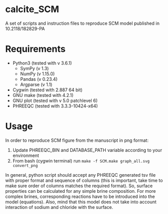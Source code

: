 # calcite_SCM
A set of scripts and instruction files to reproduce SCM model published in 10.2118/182829-PA

# Requirements

 - Python3 (tested with v 3.6.1)
	- SymPy (v 1.3)
	- NumPy (v 1.15.0)
	- Pandas (v 0.23.4)
	- Argparse (v 1.1)
 - Cygwin (tested with 2.887 64 bit)
 - GNU make (tested with 4.2.1)
 - GNU plot (tested with v 5.0 patchlevel 6)
 - PHREEQC (tested with 3.3.3-10424-x64)

# Usage

In order to reproduce SCM figure from the manuscript in png format: 
1) Update PHREEQC_BIN and DATABASE_PATH variable according to your environment
2) From bash (cygwin terminal) run ```make -f SCM.make graph_all.svg convert_png```

In general, python script should accept any PHREEQC generated tsv file with proper format and sequence of columns (this is important, take time to make sure order of columns matches the required format). So, surface properties can be calculated for any simple brine composition. For more complex brines, corresponding reactions have to be introduced into the model (equations). Also, mind that this model does not take into account interaction of sodium and chloride with the surface.